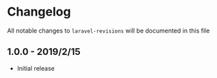 # Changelog

All notable changes to `laravel-revisions` will be documented in this file

## 1.0.0 - 2019/2/15

- Initial release